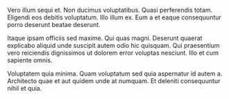 Vero illum sequi et. Non ducimus voluptatibus. Quasi perferendis totam. Eligendi eos debitis voluptatum. Illo illum ex. Eum a et eaque consequuntur porro deserunt beatae deserunt.
 Itaque ipsam officiis sed maxime. Qui quas magni. Deserunt quaerat explicabo aliquid unde suscipit autem odio hic quisquam. Qui praesentium vero reiciendis dignissimos ut dolorem error voluptas nesciunt. Illo et cum sapiente omnis.
 Voluptatem quia minima. Quam voluptatum sed quia aspernatur id autem a. Architecto quae et aut quidem unde at numquam. Et deleniti consequuntur nihil et quia.